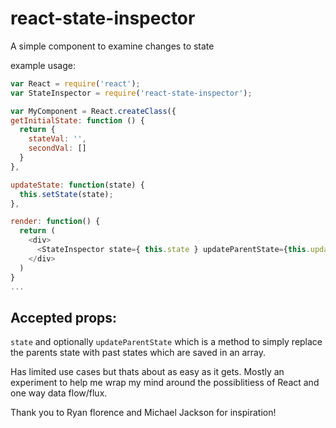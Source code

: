 # react-state-inspector
A simple component to examine changes to state


example usage:

```javascript
var React = require('react');
var StateInspector = require('react-state-inspector');

var MyComponent = React.createClass({
getInitialState: function () {
  return {
    stateVal: '',
    secondVal: []
  }
},

updateState: function(state) {
  this.setState(state);
},

render: function() {
  return (
    <div>
      <StateInspector state={ this.state } updateParentState={this.updateState} />
    </div>
  )
}
...
```

## Accepted props: 

`state` and optionally `updateParentState` which is a method to simply replace the parents state with past states which are saved in an array.

Has limited use cases but thats about as easy as it gets. Mostly an experiment to help me wrap my mind around the possiblitiess of React and one way data flow/flux.

Thank you to Ryan florence and Michael Jackson for inspiration!
